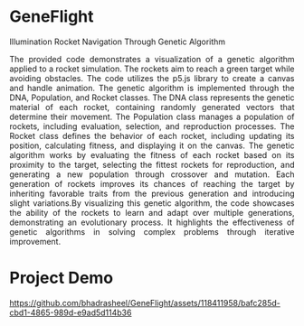 # GeneFlight
Illumination Rocket Navigation Through Genetic Algorithm

<div align="justify">

The provided code demonstrates a visualization of a genetic algorithm applied to a rocket simulation. The rockets aim to reach a green target while avoiding obstacles. The code utilizes the p5.js library to create a canvas and handle animation. The genetic algorithm is implemented through the DNA, Population, and Rocket classes. The DNA class represents the genetic material of each rocket, containing randomly generated vectors that determine their movement. The Population class manages a population of rockets, including evaluation, selection, and reproduction processes. The Rocket class defines the behavior of each rocket, including updating its position, calculating fitness, and displaying it on the canvas. The genetic algorithm works by evaluating the fitness of each rocket based on its proximity to the target, selecting the fittest rockets for reproduction, and generating a new population through crossover and mutation. Each generation of rockets improves its chances of reaching the target by inheriting favorable traits from the previous generation and introducing slight variations.By visualizing this genetic algorithm, the code showcases the ability of the rockets to learn and adapt over multiple generations, demonstrating an evolutionary process. It highlights the effectiveness of genetic algorithms in solving complex problems through iterative improvement.
</div>

# Project Demo


https://github.com/bhadrasheel/GeneFlight/assets/118411958/bafc285d-cbd1-4865-989d-e9ad5d114b36

